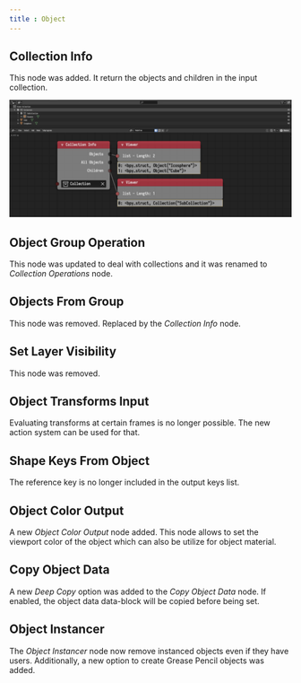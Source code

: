 ```yaml
---
title : Object
---
```



## Collection Info

This node was added. It return the objects and children in the input
collection.

![Collection Info](collection_info.png)

## Object Group Operation

This node was updated to deal with collections and it was renamed to
*Collection Operations* node.

## Objects From Group

This node was removed. Replaced by the *Collection Info* node.

## Set Layer Visibility

This node was removed.

## Object Transforms Input

Evaluating transforms at certain frames is no longer possible. The new action
system can be used for that.

## Shape Keys From Object

The reference key is no longer included in the output keys list.

## Object Color Output

A new *Object Color Output* node added. This node allows to set the viewport
color of the object which can also be utilize for object material.

## Copy Object Data

A new *Deep Copy* option was added to the *Copy Object Data* node. If enabled,
the object data data-block will be copied before being set.

## Object Instancer

The *Object Instancer* node now remove instanced objects even if they have
users. Additionally, a new option to create Grease Pencil objects was added.
